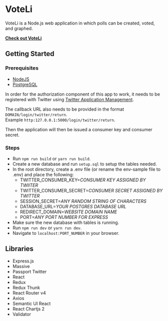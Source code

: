 # VoteLi

VoteLi is a Node.js web application in which polls can be created, voted, and graphed.

[**Check out VoteLi**](http://voteli.herokuapp.com/)

## Getting Started

### Prerequisites

- [NodeJS](https://nodejs.org)
- [PostgreSQL](https://www.postgresql.org/)

In order for the authorization component of this app to work, it needs to be registered with Twitter using [Twitter Application Management](https://apps.twitter.com/).

The callback URL also needs to be provided in the format `DOMAIN/login/twitter/return`. <br>
Example `http:127.0.0.1:5000/login/twitter/return`.

Then the application will then be issued a consumer key and consumer secret.

### Steps
- Run `npm run build` or `yarn run build`.
- Create a new database and run `setup.sql` to setup the tables needed.
- In the root directory, create a .env file (or rename the env-sample file to .env) and place the following:
  - TWITTER_CONSUMER_KEY=*CONSUMER KEY ASSIGNED BY TWIITER*
  - TWITTER_CONSUMER_SECRET=*CONSUMER SECRET ASSIGNED BY TWITTER*
  - SESSION_SECRET=*ANY RANDOM STRING OF CHARACTERS*
  - DATABASE_URL=*YOUR POSTGRES DATABASE URL*
  - REDIRECT_DOMAIN=*WEBSITE DOMAIN NAME*
  - PORT=*ANY PORT NUMBER FOR EXPRESS*
- Make sure the new database with tables is running.
- Run `npm run dev` or `yarn run dev`.
- Navigate to `localhost:PORT_NUMBER` in your browser.

## Libraries
- Express.js
- Massive
- Passport Twitter
- React
- Redux
- Redux Thunk
- React Router v4
- Axios
- Semantic UI React
- React Chartjs 2
- Validator
